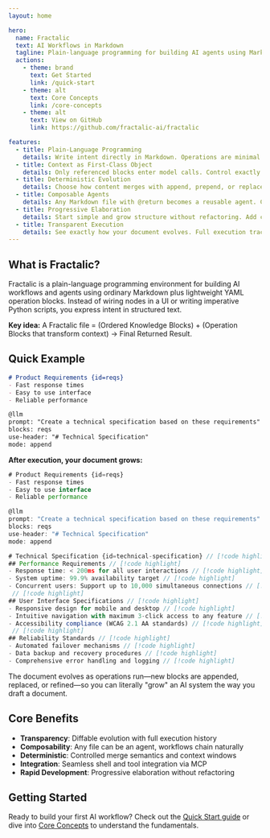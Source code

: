 ```yaml
---
layout: home

hero:
  name: Fractalic
  text: AI Workflows in Markdown
  tagline: Plain-language programming for building AI agents using Markdown + YAML operation blocks
  actions:
    - theme: brand
      text: Get Started
      link: /quick-start
    - theme: alt
      text: Core Concepts
      link: /core-concepts
    - theme: alt
      text: View on GitHub
      link: https://github.com/fractalic-ai/fractalic

features:
  - title: Plain-Language Programming
    details: Write intent directly in Markdown. Operations are minimal YAML blocks that transform your document as they execute.
  - title: Context as First-Class Object
    details: Only referenced blocks enter model calls. Control exactly what context is used in each operation.
  - title: Deterministic Evolution
    details: Choose how content merges with append, prepend, or replace modes. Predictable document growth.
  - title: Composable Agents
    details: Any Markdown file with @return becomes a reusable agent. Chain and combine workflows effortlessly.
  - title: Progressive Elaboration
    details: Start simple and grow structure without refactoring. Add complexity only when needed.
  - title: Transparent Execution
    details: See exactly how your document evolves. Full execution traceability with git-backed sessions.
---
```


## What is Fractalic?

Fractalic is a plain-language programming environment for building AI workflows and agents using ordinary Markdown plus lightweight YAML operation blocks. Instead of wiring nodes in a UI or writing imperative Python scripts, you express intent in structured text.

**Key idea:** A Fractalic file = (Ordered Knowledge Blocks) + (Operation Blocks that transform context) → Final Returned Result.

## Quick Example

```markdown
# Product Requirements {id=reqs}
- Fast response times
- Easy to use interface
- Reliable performance

@llm
prompt: "Create a technical specification based on these requirements"
blocks: reqs
use-header: "# Technical Specification"
mode: append
```

**After execution, your document grows:**

```js
# Product Requirements {id=reqs}
- Fast response times
- Easy to use interface
- Reliable performance

@llm
prompt: "Create a technical specification based on these requirements"
blocks: reqs
use-header: "# Technical Specification"
mode: append

# Technical Specification {id=technical-specification} // [!code highlight]
## Performance Requirements // [!code highlight]
- Response time: < 200ms for all user interactions // [!code highlight]
- System uptime: 99.9% availability target // [!code highlight]
- Concurrent users: Support up to 10,000 simultaneous connections // [!code highlight]
 // [!code highlight]
## User Interface Specifications // [!code highlight]
- Responsive design for mobile and desktop // [!code highlight]
- Intuitive navigation with maximum 3-click access to any feature // [!code highlight]
- Accessibility compliance (WCAG 2.1 AA standards) // [!code highlight]
 // [!code highlight]
## Reliability Standards // [!code highlight]
- Automated failover mechanisms // [!code highlight]
- Data backup and recovery procedures // [!code highlight]
- Comprehensive error handling and logging // [!code highlight]
```

The document evolves as operations run—new blocks are appended, replaced, or refined—so you can literally "grow" an AI system the way you draft a document.

## Core Benefits

- **Transparency**: Diffable evolution with full execution history
- **Composability**: Any file can be an agent, workflows chain naturally  
- **Deterministic**: Controlled merge semantics and context windows
- **Integration**: Seamless shell and tool integration via MCP
- **Rapid Development**: Progressive elaboration without refactoring

## Getting Started

Ready to build your first AI workflow? Check out the [Quick Start guide](/quick-start) or dive into [Core Concepts](/core-concepts) to understand the fundamentals.
